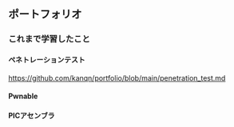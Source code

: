 ## ポートフォリオ

### これまで学習したこと

#### ペネトレーションテスト

https://github.com/kanqn/portfolio/blob/main/penetration_test.md

#### Pwnable



#### PICアセンブラ


